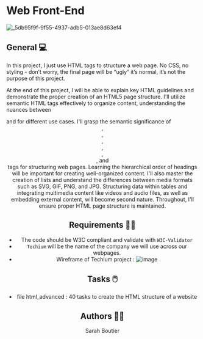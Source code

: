 # Web Front-End
![_5db95f9f-9f55-4937-adb5-013ae8d63ef4](https://github.com/savvyh/holbertonschool-web_front_end/assets/139894873/934f5c26-34ef-4b72-90cb-8c43b8b9f7b0)

## General 💻
In this project, I just use HTML tags to structure a web page. No CSS, no styling - don’t worry, the final page will be “ugly” it’s normal, it’s not the purpose of this project.

At the end of this project, I will be able to explain key HTML guidelines and demonstrate the proper creation of an HTML5 page structure. I'll utilize semantic HTML tags effectively to organize content, understanding the nuances between <div> and <span> for different use cases. I'll grasp the semantic significance of <header>, <main>, <footer>, <article>, <nav>, <section>, and <aside> tags for structuring web pages. Learning the hierarchical order of headings will be important for creating well-organized content. I'll also master the creation of lists and understand the differences between media formats such as SVG, GIF, PNG, and JPG. Structuring data within tables and integrating multimedia content like videos and audio files, as well as embedding external content, will become second nature. Throughout, I'll ensure proper HTML page structure is maintained.

## Requirements 💂‍♀️
- The code should be W3C compliant and validate with `W3C-Validator`
- `Techium` will be the name of the company we will use across our webpages.
- Wireframe of Techium project :
![image](https://github.com/savvyh/holbertonschool-web_front_end/assets/139894873/0e88515f-7668-4cf0-b716-d580d4fb2395)

## Tasks 🖱️
- file html_advanced : 40 tasks to create the HTML structure of a website

## Authors 🧞‍♀️
Sarah Boutier
